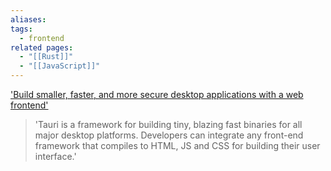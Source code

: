 ```yaml
---
aliases: 
tags:
  - frontend
related pages:
  - "[[Rust]]"
  - "[[JavaScript]]"
---
```


['Build smaller, faster, and more secure desktop applications with a web frontend']('https://tauri.app')
> 'Tauri is a framework for building tiny, blazing fast binaries for all major desktop platforms. Developers can integrate any front-end framework that compiles to HTML, JS and CSS for building their user interface.'
